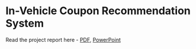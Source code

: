 # In-Vehicle Coupon Recommendation System
 Read the project report here - <a href="https://github.com/vgupta701/In-Vehicle-Coupon-Recommendation-System/blob/main/Project_Gupta_Allison_Joy_Pehl_Singh.pdf">PDF</a>, <a href="https://github.com/vgupta701/In-Vehicle-Coupon-Recommendation-System/blob/main/Group%209%20Final%20Project%20Presentation%20In-Vehicle%20Coupon%20Recommendation.pptx">PowerPoint</a>

